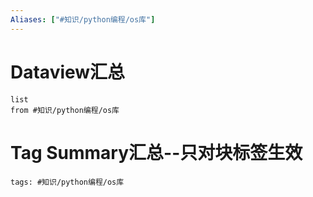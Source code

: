 ```yaml
---
Aliases: ["#知识/python编程/os库"]
---
```

# Dataview汇总

```dataview
list
from #知识/python编程/os库
```

# Tag Summary汇总--只对块标签生效

```add-summary
tags: #知识/python编程/os库
```

